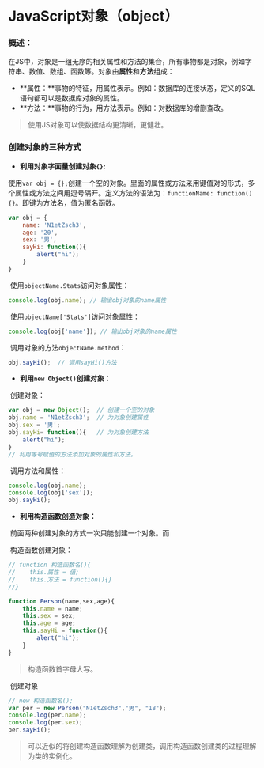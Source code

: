 # JavaScript对象（object）



### 概述：

​	在JS中，对象是一组无序的相关属性和方法的集合，所有事物都是对象，例如字符串、数值、数组、函数等。对象由**属性**和**方法**组成：

+ **属性：**事物的特征，用属性表示。例如：数据库的连接状态，定义的SQL语句都可以是数据库对象的属性。
+ **方法：**事物的行为，用方法表示。例如：对数据库的增删查改。

> 使用JS对象可以使数据结构更清晰，更健壮。



### 创建对象的三种方式

+ **利用对象字面量创建对象`{}`:**

​	使用`var obj = {};`创建一个空的对象。里面的属性或方法采用键值对的形式，多个属性或方法之间用逗号隔开。定义方法的语法为：`functionName: function(){}`。即键为方法名，值为匿名函数。

```javascript
var obj = {
    name: 'N1etZsch3',
    age: '20',
    sex: '男',
    sayHi: function(){
        alert("hi");
    }
}
```

​	使用`objectName.Stats`访问对象属性：

```javascript
console.log(obj.name); // 输出obj对象的name属性
```

​	使用`objectName['Stats']`访问对象属性：

```js
console.log(obj['name']); // 输出obj对象的name属性
```

​	调用对象的方法`objectName.method`：

```js
obj.sayHi();  // 调用sayHi()方法
```

+ **利用`new Object()`创建对象：**

​	创建对象：

```js
var obj = new Object();  // 创建一个空的对象
obj.name = 'N1etZsch3';  // 为对象创建属性
obj.sex = '男';
obj.sayHi= function(){   // 为对象创建方法
    alert("hi");
}
// 利用等号赋值的方法添加对象的属性和方法。
```

​	调用方法和属性：

```js
console.log(obj.name);
console.log(obj['sex']);
obj.sayHi();
```

+ **利用构造函数创造对象：**

​	前面两种创建对象的方式一次只能创建一个对象。而

​	构造函数创建对象：

```js
// function 构造函数名(){
//    this.属性 = 值;
//    this.方法 = function(){}
//}

function Person(name,sex,age){
    this.name = name;
    this.sex = sex;
    this.age = age;
    this.sayHi = function(){
        alert("hi");
    }
}
```

> 构造函数首字母大写。	

​	创建对象

```js
// new 构造函数名();
var per = new Person("N1etZsch3","男", "18");
console.log(per.name);
console.log(per.sex);
per.sayHi();
```

> 可以近似的将创建构造函数理解为创建类，调用构造函数创建类的过程理解为类的实例化。
